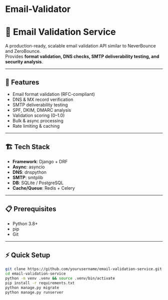 # Email-Validator

# 📧 Email Validation Service

A production-ready, scalable email validation API similar to NeverBounce and ZeroBounce.  
Provides **format validation, DNS checks, SMTP deliverability testing, and security analysis**.

---

## 🚀 Features

- Email format validation (RFC-compliant)
- DNS & MX record verification
- SMTP deliverability testing
- SPF, DKIM, DMARC analysis
- Validation scoring (0–1.0)
- Bulk & async processing
- Rate limiting & caching

---

## 🏗️ Tech Stack

- **Framework**: Django + DRF
- **Async**: asyncio
- **DNS**: dnspython
- **SMTP**: smtplib
- **DB**: SQLite / PostgreSQL
- **Cache/Queue**: Redis + Celery

---

## 📋 Prerequisites

- Python 3.8+
- pip
- Git

---

## ⚡ Quick Setup

```bash
git clone https://github.com/yourusername/email-validation-service.git
cd email-validation-service
python -m venv .venv && source .venv/bin/activate
pip install -r requirements.txt
python manage.py migrate
python manage.py runserver
```
